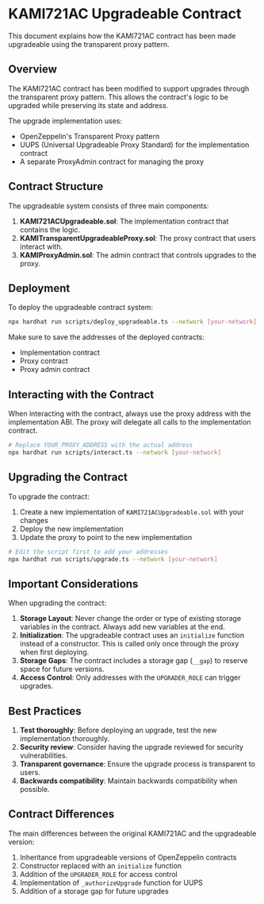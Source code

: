 # KAMI721AC Upgradeable Contract

This document explains how the KAMI721AC contract has been made upgradeable using the transparent proxy pattern.

## Overview

The KAMI721AC contract has been modified to support upgrades through the transparent proxy pattern. This allows the contract's logic to be upgraded while preserving its state and address.

The upgrade implementation uses:

-   OpenZeppelin's Transparent Proxy pattern
-   UUPS (Universal Upgradeable Proxy Standard) for the implementation contract
-   A separate ProxyAdmin contract for managing the proxy

## Contract Structure

The upgradeable system consists of three main components:

1. **KAMI721ACUpgradeable.sol**: The implementation contract that contains the logic.
2. **KAMITransparentUpgradeableProxy.sol**: The proxy contract that users interact with.
3. **KAMIProxyAdmin.sol**: The admin contract that controls upgrades to the proxy.

## Deployment

To deploy the upgradeable contract system:

```bash
npx hardhat run scripts/deploy_upgradeable.ts --network [your-network]
```

Make sure to save the addresses of the deployed contracts:

-   Implementation contract
-   Proxy contract
-   Proxy admin contract

## Interacting with the Contract

When interacting with the contract, always use the proxy address with the implementation ABI. The proxy will delegate all calls to the implementation contract.

```bash
# Replace YOUR_PROXY_ADDRESS with the actual address
npx hardhat run scripts/interact.ts --network [your-network]
```

## Upgrading the Contract

To upgrade the contract:

1. Create a new implementation of `KAMI721ACUpgradeable.sol` with your changes
2. Deploy the new implementation
3. Update the proxy to point to the new implementation

```bash
# Edit the script first to add your addresses
npx hardhat run scripts/upgrade.ts --network [your-network]
```

## Important Considerations

When upgrading the contract:

1. **Storage Layout**: Never change the order or type of existing storage variables in the contract. Always add new variables at the end.
2. **Initialization**: The upgradeable contract uses an `initialize` function instead of a constructor. This is called only once through the proxy when first deploying.
3. **Storage Gaps**: The contract includes a storage gap (`__gap`) to reserve space for future versions.
4. **Access Control**: Only addresses with the `UPGRADER_ROLE` can trigger upgrades.

## Best Practices

1. **Test thoroughly**: Before deploying an upgrade, test the new implementation thoroughly.
2. **Security review**: Consider having the upgrade reviewed for security vulnerabilities.
3. **Transparent governance**: Ensure the upgrade process is transparent to users.
4. **Backwards compatibility**: Maintain backwards compatibility when possible.

## Contract Differences

The main differences between the original KAMI721AC and the upgradeable version:

1. Inheritance from upgradeable versions of OpenZeppelin contracts
2. Constructor replaced with an `initialize` function
3. Addition of the `UPGRADER_ROLE` for access control
4. Implementation of `_authorizeUpgrade` function for UUPS
5. Addition of a storage gap for future upgrades
